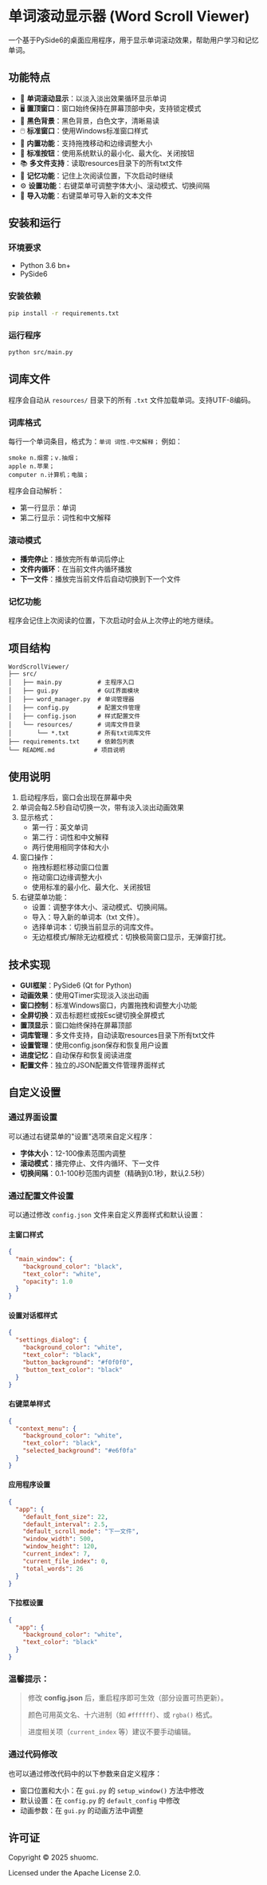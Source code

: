 # 单词滚动显示器 (Word Scroll Viewer)

一个基于PySide6的桌面应用程序，用于显示单词滚动效果，帮助用户学习和记忆单词。

## 功能特点

- 🎯 **单词滚动显示**：以淡入淡出效果循环显示单词
- 🖥️ **置顶窗口**：窗口始终保持在屏幕顶部中央，支持锁定模式
- 🎨 **黑色背景**：黑色背景，白色文字，清晰易读
- 🖱️ **标准窗口**：使用Windows标准窗口样式
- 📏 **内置功能**：支持拖拽移动和边缘调整大小
- 🔘 **标准按钮**：使用系统默认的最小化、最大化、关闭按钮
- 📚 **多文件支持**：读取resources目录下的所有txt文件
- 💾 **记忆功能**：记住上次阅读位置，下次启动时继续
- ⚙️ **设置功能**：右键菜单可调整字体大小、滚动模式、切换间隔
- 📁 **导入功能**：右键菜单可导入新的文本文件

## 安装和运行

### 环境要求
- Python 3.6 bn+
- PySide6

### 安装依赖
```bash
pip install -r requirements.txt
```

### 运行程序
```bash
python src/main.py
```

## 词库文件

程序会自动从 `resources/` 目录下的所有 `.txt` 文件加载单词。支持UTF-8编码。

### 词库格式
每行一个单词条目，格式为：`单词 词性.中文解释；`
例如：
```
smoke n.烟雾；v.抽烟；
apple n.苹果；
computer n.计算机；电脑；
```

程序会自动解析：
- 第一行显示：单词
- 第二行显示：词性和中文解释

### 滚动模式
- **播完停止**：播放完所有单词后停止
- **文件内循环**：在当前文件内循环播放
- **下一文件**：播放完当前文件后自动切换到下一个文件

### 记忆功能
程序会记住上次阅读的位置，下次启动时会从上次停止的地方继续。

## 项目结构

```
WordScrollViewer/
├── src/
│   ├── main.py          # 主程序入口
│   ├── gui.py           # GUI界面模块
│   ├── word_manager.py  # 单词管理器
│   ├── config.py        # 配置文件管理
│   ├── config.json      # 样式配置文件
│   └── resources/       # 词库文件目录
│       └── *.txt        # 所有txt词库文件
├── requirements.txt     # 依赖包列表
└── README.md           # 项目说明
```

## 使用说明

1. 启动程序后，窗口会出现在屏幕中央
2. 单词会每2.5秒自动切换一次，带有淡入淡出动画效果
3. 显示格式：
   - 第一行：英文单词
   - 第二行：词性和中文解释
   - 两行使用相同字体和大小
4. 窗口操作：
   - 拖拽标题栏移动窗口位置
   - 拖动窗口边缘调整大小
   - 使用标准的最小化、最大化、关闭按钮
5. 右键菜单功能：
   - 设置：调整字体大小、滚动模式、切换间隔。
   - 导入：导入新的单词本（txt 文件）。
   - 选择单词本：切换当前显示的词库文件。
   - 无边框模式/解除无边框模式：切换极简窗口显示，无弹窗打扰。

## 技术实现

- **GUI框架**：PySide6 (Qt for Python)
- **动画效果**：使用QTimer实现淡入淡出动画
- **窗口控制**：标准Windows窗口，内置拖拽和调整大小功能
- **全屏切换**：双击标题栏或按Esc键切换全屏模式
- **置顶显示**：窗口始终保持在屏幕顶部
- **词库管理**：多文件支持，自动读取resources目录下所有txt文件
- **设置管理**：使用config.json保存和恢复用户设置
- **进度记忆**：自动保存和恢复阅读进度
- **配置文件**：独立的JSON配置文件管理界面样式

## 自定义设置

### 通过界面设置
可以通过右键菜单的"设置"选项来自定义程序：

- **字体大小**：12-100像素范围内调整
- **滚动模式**：播完停止、文件内循环、下一文件
- **切换间隔**：0.1-100秒范围内调整（精确到0.1秒，默认2.5秒）

### 通过配置文件设置
可以通过修改 `config.json` 文件来自定义界面样式和默认设置：

#### 主窗口样式
```json
{
  "main_window": {
    "background_color": "black",
    "text_color": "white",
    "opacity": 1.0
  }
}
```

#### 设置对话框样式
```json
{
  "settings_dialog": {
    "background_color": "white",
    "text_color": "black",
    "button_background": "#f0f0f0",
    "button_text_color": "black"
  }
}
```

#### 右键菜单样式
```json
{
  "context_menu": {
    "background_color": "white",
    "text_color": "black",
    "selected_background": "#e6f0fa"
  }
}
```

#### 应用程序设置
```json
{
  "app": {
    "default_font_size": 22,            
    "default_interval": 2.5,
    "default_scroll_mode": "下一文件",
    "window_width": 500,
    "window_height": 120,
    "current_index": 7,
    "current_file_index": 0,
    "total_words": 26
  }
}
```

#### 下拉框设置
```json
{
  "app": {
    "background_color": "white",
    "text_color": "black"
  }
}
```

### 温馨提示：
> 修改 **config.json** 后，重启程序即可生效（部分设置可热更新）。
> 
> 颜色可用英文名、十六进制（如 `#ffffff`）、或 `rgba()` 格式。
> 
> 进度相关项（`current_index` 等）建议不要手动编辑。

### 通过代码修改
也可以通过修改代码中的以下参数来自定义程序：

- 窗口位置和大小：在 `gui.py` 的 `setup_window()` 方法中修改
- 默认设置：在 `config.py` 的 `default_config` 中修改
- 动画参数：在 `gui.py` 的动画方法中调整

## 许可证

Copyright © 2025 shuomc.

Licensed under the Apache License 2.0.